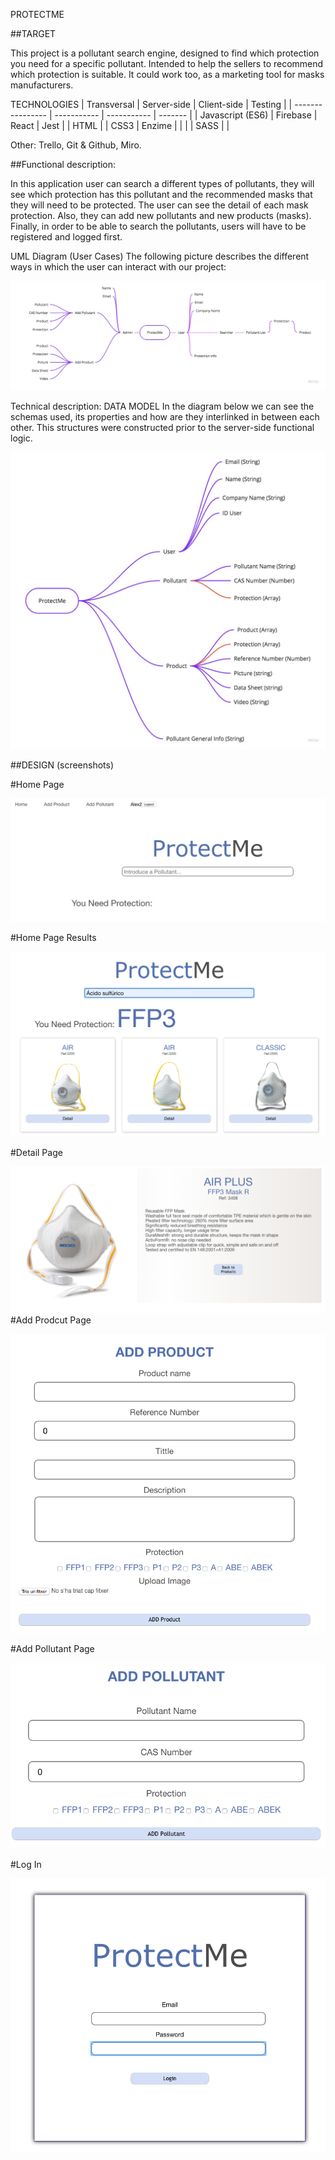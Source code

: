 PROTECTME

##TARGET

This project is a pollutant search engine, designed to find which protection you need for a specific pollutant. Intended to help the sellers to recommend which protection is suitable. It could work too, as a marketing tool for masks manufacturers.


TECHNOLOGIES
| Transversal      | Server-side | Client-side | Testing |
| ---------------- | ----------- | ----------- | ------- |
| Javascript (ES6) | Firebase    | React       | Jest    |
| HTML             |             | CSS3        | Enzime  |
|                  |             | SASS        |         |


Other: Trello, Git & Github, Miro.

##Functional description:

In this application user can search a different types of pollutants, they will see which protection has this pollutant and the recommended masks that they will need to be protected. The user can see the detail of each mask protection. Also, they can add new pollutants and new products (masks). Finally, in order to be able to search the pollutants, users will have to be registered and logged first.

UML Diagram (User Cases)
The following picture describes the different ways in which the user can interact with our project:

![UML](https://github.com/Jandru81/protect-me/blob/login1/imageRM/UML.jpg)



Technical description:
DATA MODEL
In the diagram below we can see the schemas used, its properties and how are they interlinked in between each other. This structures were constructed prior to the server-side functional logic.

![data-model](https://github.com/Jandru81/protect-me/blob/login1/imageRM/data-model.jpg)




##DESIGN (screenshots)

#Home Page

![home](https://github.com/Jandru81/protect-me/blob/login1/imageRM/home.png)

#Home Page Results

![home-result](https://github.com/Jandru81/protect-me/blob/login1/imageRM/home-list.png)

#Detail Page

![detail-page](https://github.com/Jandru81/protect-me/blob/login1/imageRM/detail.png)
#Add Prodcut Page

![addProduct](https://github.com/Jandru81/protect-me/blob/login1/imageRM/add-porduct.png)

#Add Pollutant Page

![addPollutant](https://github.com/Jandru81/protect-me/blob/login1/imageRM/add-pollutant.png)

#Log In

![addPollutant](https://github.com/Jandru81/protect-me/blob/login1/imageRM/login.png)